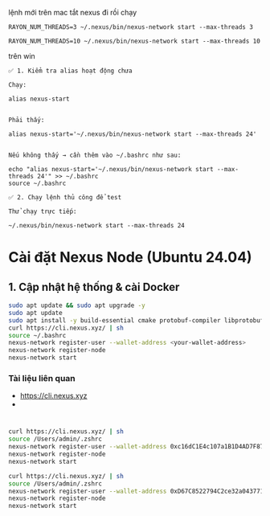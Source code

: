 lệnh mới trên mac tắt nexus đi rồi chạy 
```
RAYON_NUM_THREADS=3 ~/.nexus/bin/nexus-network start --max-threads 3
```
```
RAYON_NUM_THREADS=10 ~/.nexus/bin/nexus-network start --max-threads 10
```
trên win
```
✅ 1. Kiểm tra alias hoạt động chưa

Chạy:

alias nexus-start


Phải thấy:

alias nexus-start='~/.nexus/bin/nexus-network start --max-threads 24'


Nếu không thấy → cần thêm vào ~/.bashrc như sau:

echo "alias nexus-start='~/.nexus/bin/nexus-network start --max-threads 24'" >> ~/.bashrc
source ~/.bashrc

✅ 2. Chạy lệnh thủ công để test

Thử chạy trực tiếp:

~/.nexus/bin/nexus-network start --max-threads 24
```

# Cài đặt Nexus Node (Ubuntu 24.04)

## 1. Cập nhật hệ thống & cài Docker

```bash
sudo apt update && sudo apt upgrade -y
sudo apt update
sudo apt install -y build-essential cmake protobuf-compiler libprotobuf-dev curl
curl https://cli.nexus.xyz/ | sh
source ~/.bashrc
nexus-network register-user --wallet-address <your-wallet-address>
nexus-network register-node
nexus-network start
```
### **Tài liệu liên quan**
- https://cli.nexus.xyz
- 

# 
```bash
curl https://cli.nexus.xyz/ | sh
source /Users/admin/.zshrc
nexus-network register-user --wallet-address 0xc16dC1E4c107a1B1D4AD7F87ED8fc5b1BA84F832
nexus-network register-node
nexus-network start
```

```bash
curl https://cli.nexus.xyz/ | sh
source /Users/admin/.zshrc
nexus-network register-user --wallet-address 0xD67C8522794C2ce32a043771f08CB9bd5b29151e
nexus-network register-node
nexus-network start
```
